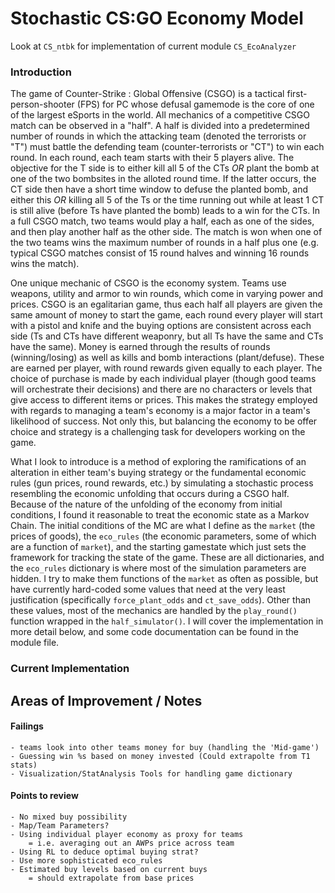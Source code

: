 # Stochastic CS:GO Economy Model

Look at `CS_ntbk` for implementation of current module `CS_EcoAnalyzer`

### Introduction

The game of Counter-Strike : Global Offensive (CSGO) is a tactical first-person-shooter (FPS) for PC whose defusal gamemode is the core of one of the largest eSports in the world. All mechanics of a competitive CSGO match can be observed in a "half". A half is divided into a predetermined number of rounds in which the attacking team (denoted the terrorists or "T") must battle the defending team (counter-terrorists or "CT") to win each round. In each round, each team starts with their 5 players alive. The objective for the T side is to either kill all 5 of the CTs *OR* plant the bomb at one of the two bombsites in the alloted round time. If the latter occurs, the CT side then have a short time window to defuse the planted bomb, and either this *OR* killing all 5 of the Ts or the time running out while at least 1 CT is still alive (before Ts have planted the bomb) leads to a win for the CTs. In a full CSGO match, two teams would play a half, each as one of the sides, and then play another half as the other side. The match is won when one of the two teams wins the maximum number of rounds in a half plus one (e.g. typical CSGO matches consist of 15 round halves and winning 16 rounds wins the match). 

One unique mechanic of CSGO is the economy system. Teams use weapons, utility and armor to win rounds, which come in varying power and prices. CSGO is an egalitarian game, thus each half all players are given the same amount of money to start the game, each round every player will start with a pistol and knife and the buying options are consistent across each side (Ts and CTs have different weaponry, but all Ts have the same and CTs have the same). Money is earned through the results of rounds (winning/losing) as well as kills and bomb interactions (plant/defuse). These are earned per player, with round rewards given equally to each player. The choice of purchase is made by each individual player (though good teams will orchestrate their decisions) and there are no characters or levels that give access to different items or prices. This makes the strategy employed with regards to managing a team's economy is a major factor in a team's likelihood of success. Not only this, but balancing the economy to be offer choice and strategy is a challenging task for developers working on the game. 

What I look to introduce is a method of exploring the ramifications of an alteration in either team's buying strategy or the fundamental economic rules (gun prices, round rewards, etc.) by simulating a stochastic process resembling the economic unfolding that occurs during a CSGO half. Because of the nature of the unfolding of the economy from initial conditions, I found it reasonable to treat the economic state as a Markov Chain. The initial conditions of the MC are what I define as the `market` (the prices of goods), the `eco_rules` (the economic parameters, some of which are a function of `market`), and the starting gamestate which just sets the framework for tracking the state of the game. These are all dictionaries, and the `eco_rules` dictionary is where most of the simulation parameters are hidden. I try to make them functions of the `market` as often as possible, but have currently hard-coded some values that need at the very least justification (specifically `force_plant_odds` and `ct_save_odds`). Other than these values, most of the mechanics are handled by the `play_round()` function wrapped in the `half_simulator()`. I will cover the implementation in more detail below, and some code documentation can be found in the module file. 


### Current Implementation



## Areas of Improvement / Notes

#### Failings   
    - teams look into other teams money for buy (handling the 'Mid-game')
    - Guessing win %s based on money invested (Could extrapolte from T1 stats)
    - Visualization/StatAnalysis Tools for handling game dictionary
    
    
#### Points to review    
    - No mixed buy possibility
    - Map/Team Parameters?
    - Using individual player economy as proxy for teams 
        = i.e. averaging out an AWPs price across team
    - Using RL to deduce optimal buying strat? 
    - Use more sophisticated eco_rules
    - Estimated buy levels based on current buys
        = should extrapolate from base prices

